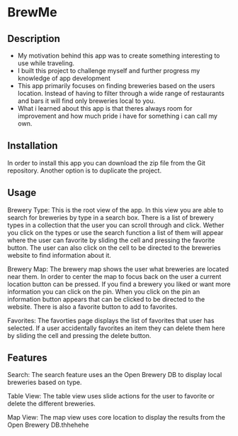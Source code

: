 # BrewMe

## Description

- My motivation behind this app was to create something interesting to use while traveling.
- I built this project to challenge myself and further progress my knowledge of app development
- This app primarily focuses on finding breweries based on the users location. Instead of having to filter through a wide range of restaurants and bars it will find only breweries local to you.
- What i learned about this app is that theres always room for improvement and how much pride i have for something i can call my own.

## Installation 

In order to install this app you can download the zip file from the Git repository. Another option is to duplicate the project.

## Usage

Brewery Type: This is the root view of the app. In this view you are able to search for breweries by type in a search box. There is a list of brewery types in a collection that the user you can scroll through and click. Wether you click on the types or use the search function a list of them will appear where the user can favorite by sliding the cell and pressing the favorite button. The user can also click on the cell to be directed to the breweries website to find information about it.

Brewery Map: The brewery map shows the user what breweries are located near them. In order to center the map to focus back on the user a current location button can be pressed. If you find a brewery you liked or want more information you can click on the pin. When you click on the pin an information button appears that can be clicked to be directed to the website. There is also a favorite button to add to favorites.

Favorites: The favorties page displays the list of favorites that user has selected. If a user accidentally favorites an item they can delete them here by sliding the cell and pressing the delete button.

## Features

Search: The search feature uses an the Open Brewery DB to display local breweries based on type.

Table View: The table view uses slide actions for the user to favorite or delete the different breweries. 

Map View: The map view uses core location to display the results from the Open Brewery DB.thhehehe



